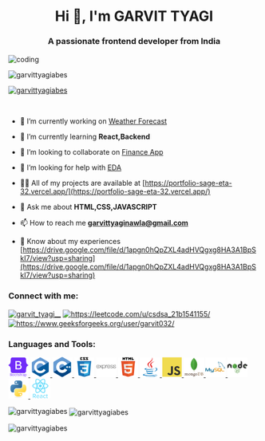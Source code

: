 <h1 align="center">Hi 👋, I'm GARVIT TYAGI</h1>
<h3 align="center">A passionate frontend developer from India</h3>
<img align="center" alt="coding" width "1000" src="https://i.giphy.com/media/v1.Y2lkPTc5MGI3NjExa2p0Y3E0ZDVwZHltcjFmY3RhZjZkbWcxMXdrM2l3NDB4Y2RnN25jbyZlcD12MV9pbnRlcm5hbF9naWZfYnlfaWQmY3Q9Zw/bGgsc5mWoryfgKBx1u/giphy.gif"  margin-left: 50px;>

<p align="left"> <img src="https://komarev.com/ghpvc/?username=garvittyagiabes&label=Profile%20views&color=0e75b6&style=flat" alt="garvittyagiabes" /> </p>

<p align="left"> <a href="https://github.com/ryo-ma/github-profile-trophy"><img src="https://github-profile-trophy.vercel.app/?username=garvittyagiabes" alt="garvittyagiabes" /></a> </p>

<p align="left"> <a href="https://twitter.com/" target="blank"><img src="https://img.shields.io/twitter/follow/?logo=twitter&style=for-the-badge" alt="" /></a> </p>

- 🔭 I’m currently working on [Weather Forecast](https://github.com/GarvittyagiABES/Weather-forecast)

- 🌱 I’m currently learning **React,Backend**

- 👯 I’m looking to collaborate on [Finance App](https://github.com/GarvittyagiABES/finance-app)

- 🤝 I’m looking for help with [EDA](https://github.com/GarvittyagiABES/EDA)

- 👨‍💻 All of my projects are available at [https://portfolio-sage-eta-32.vercel.app/](https://portfolio-sage-eta-32.vercel.app/)

- 💬 Ask me about **HTML,CSS,JAVASCRIPT**

- 📫 How to reach me **garvittyaginawla@gmail.com**

- 📄 Know about my experiences [https://drive.google.com/file/d/1apgn0hQpZXL4adHVQgxg8HA3A1BpSkI7/view?usp=sharing](https://drive.google.com/file/d/1apgn0hQpZXL4adHVQgxg8HA3A1BpSkI7/view?usp=sharing)

<h3 align="left">Connect with me:</h3>
<p align="left">
<a href="https://instagram.com/garvit_tyagi__" target="blank"><img align="center" src="https://raw.githubusercontent.com/rahuldkjain/github-profile-readme-generator/master/src/images/icons/Social/instagram.svg" alt="garvit_tyagi__" height="30" width="40" /></a>
<a href="https://www.leetcode.com/u/garvit_tyagi__/"target="blank"><img align="center" src="https://raw.githubusercontent.com/rahuldkjain/github-profile-readme-generator/master/src/images/icons/Social/leet-code.svg" alt="https://leetcode.com/u/csdsa_21b1541155/" height="30" width="40" /></a>
<a href="https://auth.geeksforgeeks.org/user/https://www.geeksforgeeks.org/user/garvit032/" target="blank"><img align="center" src="https://raw.githubusercontent.com/rahuldkjain/github-profile-readme-generator/master/src/images/icons/Social/geeks-for-geeks.svg" alt="https://www.geeksforgeeks.org/user/garvit032/" height="30" width="40" /></a>
</p>

<h3 align="left">Languages and Tools:</h3>
<p align="left"> <a href="https://getbootstrap.com" target="_blank" rel="noreferrer"> <img src="https://raw.githubusercontent.com/devicons/devicon/master/icons/bootstrap/bootstrap-plain-wordmark.svg" alt="bootstrap" width="40" height="40"/> </a> <a href="https://www.cprogramming.com/" target="_blank" rel="noreferrer"> <img src="https://raw.githubusercontent.com/devicons/devicon/master/icons/c/c-original.svg" alt="c" width="40" height="40"/> </a> <a href="https://www.w3schools.com/cpp/" target="_blank" rel="noreferrer"> <img src="https://raw.githubusercontent.com/devicons/devicon/master/icons/cplusplus/cplusplus-original.svg" alt="cplusplus" width="40" height="40"/> </a> <a href="https://www.w3schools.com/css/" target="_blank" rel="noreferrer"> <img src="https://raw.githubusercontent.com/devicons/devicon/master/icons/css3/css3-original-wordmark.svg" alt="css3" width="40" height="40"/> </a> <a href="https://expressjs.com" target="_blank" rel="noreferrer"> <img src="https://raw.githubusercontent.com/devicons/devicon/master/icons/express/express-original-wordmark.svg" alt="express" width="40" height="40"/> </a> <a href="https://www.w3.org/html/" target="_blank" rel="noreferrer"> <img src="https://raw.githubusercontent.com/devicons/devicon/master/icons/html5/html5-original-wordmark.svg" alt="html5" width="40" height="40"/> </a> <a href="https://www.java.com" target="_blank" rel="noreferrer"> <img src="https://raw.githubusercontent.com/devicons/devicon/master/icons/java/java-original.svg" alt="java" width="40" height="40"/> </a> <a href="https://developer.mozilla.org/en-US/docs/Web/JavaScript" target="_blank" rel="noreferrer"> <img src="https://raw.githubusercontent.com/devicons/devicon/master/icons/javascript/javascript-original.svg" alt="javascript" width="40" height="40"/> </a> <a href="https://www.mongodb.com/" target="_blank" rel="noreferrer"> <img src="https://raw.githubusercontent.com/devicons/devicon/master/icons/mongodb/mongodb-original-wordmark.svg" alt="mongodb" width="40" height="40"/> </a> <a href="https://www.mysql.com/" target="_blank" rel="noreferrer"> <img src="https://raw.githubusercontent.com/devicons/devicon/master/icons/mysql/mysql-original-wordmark.svg" alt="mysql" width="40" height="40"/> </a> <a href="https://nodejs.org" target="_blank" rel="noreferrer"> <img src="https://raw.githubusercontent.com/devicons/devicon/master/icons/nodejs/nodejs-original-wordmark.svg" alt="nodejs" width="40" height="40"/> </a> <a href="https://www.python.org" target="_blank" rel="noreferrer"> <img src="https://raw.githubusercontent.com/devicons/devicon/master/icons/python/python-original.svg" alt="python" width="40" height="40"/> </a> <a href="https://reactjs.org/" target="_blank" rel="noreferrer"> <img src="https://raw.githubusercontent.com/devicons/devicon/master/icons/react/react-original-wordmark.svg" alt="react" width="40" height="40"/> </a> </p>

<p><img align="left" src="https://github-readme-stats.vercel.app/api/top-langs?username=garvittyagiabes&show_icons=true&locale=en&layout=compact" alt="garvittyagiabes" /></p>

<p>&nbsp;<img align="center" src="https://github-readme-stats.vercel.app/api?username=garvittyagiabes&show_icons=true&locale=en" alt="garvittyagiabes" /></p>

<p><img align="center" src="https://github-readme-streak-stats.herokuapp.com/?user=garvittyagiabes&" alt="garvittyagiabes" /></p>
